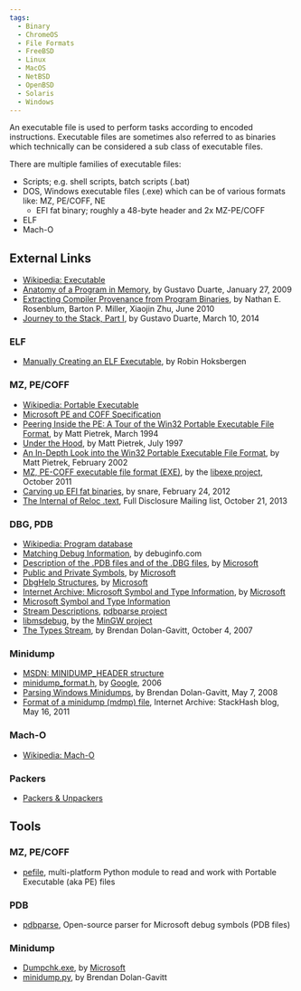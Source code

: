 ```yaml
---
tags:
  - Binary
  - ChromeOS
  - File Formats
  - FreeBSD
  - Linux
  - MacOS
  - NetBSD
  - OpenBSD
  - Solaris
  - Windows
---
```

An executable file is used to perform tasks according to encoded
instructions. Executable files are sometimes also referred to as
binaries which technically can be considered a sub class of executable
files.

There are multiple families of executable files:

- Scripts; e.g. shell scripts, batch scripts (.bat)
- DOS, Windows executable files (.exe) which can be of various formats
  like: MZ, PE/COFF, NE
  - EFI fat binary; roughly a 48-byte header and 2x MZ-PE/COFF
- ELF
- Mach-O

## External Links

- [Wikipedia: Executable](http://en.wikipedia.org/wiki/Executable)
- [Anatomy of a Program in Memory](http://duartes.org/gustavo/blog/post/anatomy-of-a-program-in-memory/),
  by Gustavo Duarte, January 27, 2009
- [Extracting Compiler Provenance from Program Binaries](ftp://ftp.cs.wisc.edu/paradyn/papers/Rosenblum10prov.pdf),
  by Nathan E. Rosenblum, Barton P. Miller, Xiaojin Zhu, June 2010
- [Journey to the Stack, Part I](http://duartes.org/gustavo/blog/post/journey-to-the-stack/),
  by Gustavo Duarte, March 10, 2014

### ELF

- [Manually Creating an ELF Executable](http://robinhoksbergen.com/papers/howto_elf.html),
  by Robin Hoksbergen

### MZ, PE/COFF

- [Wikipedia: Portable Executable](http://en.wikipedia.org/wiki/Portable_Executable)
- [Microsoft PE and COFF Specification](http://msdn.microsoft.com/en-us/windows/hardware/gg463119.aspx)
- [Peering Inside the PE: A Tour of the Win32 Portable Executable File Format](http://msdn.microsoft.com/en-us/magazine/ms809762.aspx),
  by Matt Pietrek, March 1994
- [Under the Hood](http://www.microsoft.com/msj/0797/hood0797.aspx),
  by Matt Pietrek, July 1997
- [An In-Depth Look into the Win32 Portable Executable File Format](http://msdn.microsoft.com/en-us/magazine/cc301805.aspx),
  by Matt Pietrek, February 2002
- [MZ, PE-COFF executable file format (EXE)](https://github.com/libyal/libexe/blob/main/documentation/Executable%20(EXE)%20file%20format.asciidoc),
  by the [libexe project](libexe.md), October 2011
- [Carving up EFI fat binaries](http://ho.ax/posts/2012/02/carving-up-efi-fat-binaries/),
  by snare, February 24, 2012
- [The Internal of Reloc .text](http://seclists.org/fulldisclosure/2013/Oct/157),
  Full Disclosure Mailing list, October 21, 2013

### DBG, PDB

- [Wikipedia: Program database](http://en.wikipedia.org/wiki/Program_database)
- [Matching Debug Information](http://www.debuginfo.com/articles/debuginfomatch.html),
  by debuginfo.com
- [Description of the .PDB files and of the .DBG files](http://support.microsoft.com/kb/121366),
  by [Microsoft](microsoft.md)
- [Public and Private Symbols](http://msdn.microsoft.com/en-us/library/ff553493(v=vs.85>).aspx),
  by [Microsoft](microsoft.md)
- [DbgHelp Structures](http://msdn.microsoft.com/en-us/library/windows/desktop/ms679293(v=vs.85>).aspx),
  by [Microsoft](microsoft.md)
- [Internet Archive: Microsoft Symbol and Type Information](http://web.archive.org/web/20070915060650/http://www.x86.org/ftp/manuals/tools/sym.pdf),
  by [Microsoft](microsoft.md)
- [Microsoft Symbol and Type Information](http://pierrelib.pagesperso-orange.fr/exec_formats/MS_Symbol_Type_v1.0.pdf)
- [Stream Descriptions](https://code.google.com/p/pdbparse/wiki/StreamDescriptions),
  [pdbparse project](https://code.google.com/p/pdbparse/)
- [libmsdebug](https://sourceforge.net/p/mingw-w64/code/HEAD/tree/experimental/tools/libmsdebug/),
  by the [MinGW project](mingw.md)
- [The Types Stream](http://moyix.blogspot.com/2007/10/types-stream.html),
  by Brendan Dolan-Gavitt, October 4, 2007

### Minidump

- [MSDN: MINIDUMP_HEADER structure](http://msdn.microsoft.com/en-us/library/windows/desktop/ms680378(v=vs.85>).aspx)
- [minidump_format.h](https://code.google.com/p/google-breakpad/source/browse/trunk/src/google_breakpad/common/minidump_format.h),
  by [Google](google.md), 2006
- [Parsing Windows Minidumps](http://moyix.blogspot.com/2008/05/parsing-windows-minidumps.html),
  by Brendan Dolan-Gavitt, May 7, 2008
- [Format of a minidump (mdmp) file](http://web.archive.org/web/20110814041817/http://www.stackhash.com/blog/post/Format-of-a-minidump-(mdmp)-file.aspx),
  Internet Archive: StackHash blog, May 16, 2011

### Mach-O

- [Wikipedia: Mach-O](http://en.wikipedia.org/wiki/Mach-O)

### Packers

- [Packers & Unpackers](http://www.woodmann.com/crackz/Packers.htm)

## Tools

### MZ, PE/COFF

- [pefile](https://code.google.com/p/pefile/), multi-platform Python
  module to read and work with Portable Executable (aka PE) files

### PDB

- [pdbparse](https://code.google.com/p/pdbparse/), Open-source parser
  for Microsoft debug symbols (PDB files)

### Minidump

- [Dumpchk.exe](http://support.microsoft.com/kb/315271),
  by [Microsoft](microsoft.md)
- [minidump.py](http://amnesia.gtisc.gatech.edu/~moyix/minidump.py),
  by Brendan Dolan-Gavitt
